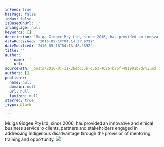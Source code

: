 ```yaml
---
inFeed: true
hasPage: false
inNav: false
isBasedOnUrl: ''
inLanguage: null
keywords: []
description: 'Mulga Gidgee Pty Ltd, since 2006, has provided an innovative and ethical business service to clients, partners and stakeholders engaged in addressing Indigenous disadvantage through the provision of mentoring, training and opportunity.'
datePublished: '2016-05-18T04:14:27.972Z'
dateModified: '2016-05-18T04:13:48.989Z'
title: ''
author:
  - name: ''
    url: ''
sourcePath: _posts/2016-01-11-3bdbc35b-d363-462b-b76f-491901b7d841.md
authors: []
publisher:
  name: null
  domain: null
  url: null
  favicon: null
starred: true
_type: Blurb

---
```

Mulga Gidgee Pty Ltd, since 2006, has provided an innovative and ethical business service to clients, partners and stakeholders engaged in addressing Indigenous disadvantage through the provision of mentoring, training and opportunity.
![](https://s3-us-west-2.amazonaws.com/the-grid-img/p/4db180000793e2f99983b588ddf5406ba661c484.jpg)